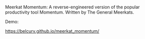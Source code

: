 Meerkat Momentum: A reverse-engineered version of the popular productivity tool Momentum. Written by The General Meerkats.

Demo:

https://belcurv.github.io/meerkat_momentum/
